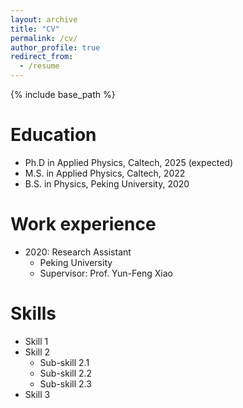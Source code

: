 ```yaml
---
layout: archive
title: "CV"
permalink: /cv/
author_profile: true
redirect_from:
  - /resume
---
```


{% include base_path %}

Education
======
* Ph.D in Applied Physics, Caltech, 2025 (expected)
* M.S. in Applied Physics, Caltech, 2022
* B.S. in Physics, Peking University, 2020

Work experience
======
* 2020: Research Assistant
  * Peking University
  * Supervisor: Prof. Yun-Feng Xiao

Skills
======
* Skill 1
* Skill 2
  * Sub-skill 2.1
  * Sub-skill 2.2
  * Sub-skill 2.3
* Skill 3
